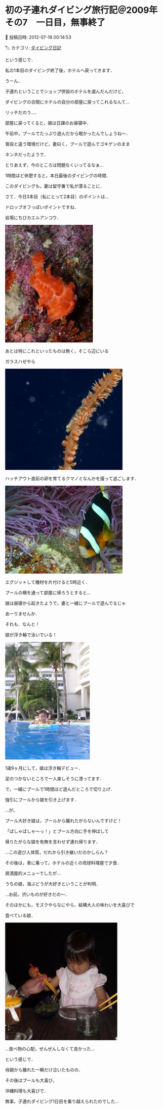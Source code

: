 # 初の子連れダイビング旅行記＠2009年　その7　一日目，無事終了

📅 投稿日時: 2012-07-18 00:14:53

🏷️ カテゴリ: [ダイビング日記](ce3a7a8d424d112fce83ee85c81a0e344.md)

という感じで．


私の1本目のダイビング終了後，ホテルへ戻ってきます．





うーん．


子連れということでショップ併設のホテルを選んだんだけど，


ダイビングの合間にホテルの自分の部屋に戻ってこれるなんて…


リッチだのう…．


部屋に戻ってくると，娘は日課のお昼寝中．


午前中，プールでたっぷり遊んだから眠かったんでしょうね～．





普段と違う環境だけど，妻曰く，プールで遊んでゴキゲンのまま


ネンネだったようで．


とりあえず，今のところは問題なくいってるなぁ…





1時間ほど休憩すると，本日最後のダイビングの時間．


このダイビングも，妻は留守番で私が潜ることに．





さて．今日3本目（私にとって2本目）のポイントは…


ドロップオフっぽいポイントですね．





岩場にちびカエルアンコウ．




![1ae852ed0cc1ce5334bc8890882ec624.jpg](images/1ae852ed0cc1ce5334bc8890882ec624.jpg)







あとは特にこれといったものは無く，そこら辺にいる


ガラスハゼやら




![924ca9d9e37f5dc502e0898e244f4e4a.jpg](images/924ca9d9e37f5dc502e0898e244f4e4a.jpg)







ハッチアウト直前の卵を育てるクマノミなんかを撮って過ごします．




![9e34a77e5707d013eaa2885682824ff8.jpg](images/9e34a77e5707d013eaa2885682824ff8.jpg)







エグジットして機材を片付けると5時近く．


プールの横を通って部屋に帰ろうとすると…





娘は昼寝から起きたようで，妻と一緒にプールで遊んでるじゃ


あーりませんか．





それも．なんと！


娘が浮き輪で泳いでいる！




![7c94db362a3ed48e45d714c76e24e467.jpg](images/7c94db362a3ed48e45d714c76e24e467.jpg)




1歳9ヶ月にして，娘は浮き輪デビュー．


足のつかないところで一人楽しそうに漂ってます．





で，一緒にプールで1時間ほど遊んだところで切り上げ．


強引にプールから娘を引き上げます．


…が，


プール大好き娘は，プールから離れたがらないんですけど！





「ばしゃばしゃ～っ！」とプール方向に手を伸ばして


帰りたがらな娘を有無を言わせず連れ帰ります．


…この遊び人体質，だれから引き継いだのかしらん？





その後は，車に乗って，ホテルの近くの琉球料理屋で夕食．


居酒屋的メニューでしたが…


うちの娘，海ぶどうが大好きということが判明．


…お前，渋いものが好きだの～．


そのほかにも，モズクやらなにやら，結構大人の味わいを大喜びで


食べている娘．




![24320ee27af7e8f0f17f9bbff40a5e15.jpg](images/24320ee27af7e8f0f17f9bbff40a5e15.jpg)




…食べ物の心配，ぜんぜんしなくて良かった…





という感じで．


母親から離れた一瞬だけ泣いたものの．


その後はプールも大喜び，


沖縄料理も大喜びで．


無事，子連れダイビング1日目を乗り越えられたのでした…

